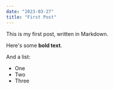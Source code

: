 ```yaml
---
date: "2023-03-27"
title: "First Post"
---
```


This is my first post, written in Markdown.

Here's some **bold text**.

And a list:

- One
- Two
- Three
